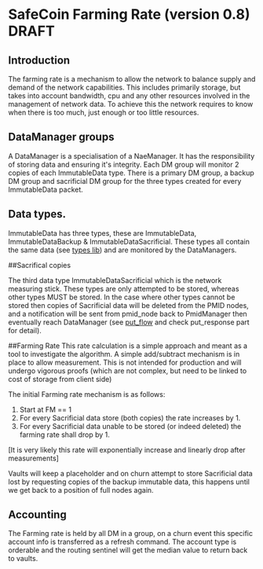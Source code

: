 # SafeCoin Farming Rate (version 0.8) DRAFT

## Introduction

The farming rate is a mechanism to allow the network to balance supply and demand of the network capabilities. This includes primarily storage, but takes into account bandwidth, cpu and any other resources involved in the management of network data. To achieve this the network requires to know when there is too much, just enough or too little resources.

## DataManager groups

A DataManager is a specialisation of a NaeManager. It has the responsibility of storing data and ensuring it's integrity. Each DM group will monitor 2 copies of each ImmutableData type. There is a primary DM group, a backup DM group and sacrificial DM group for the three types created for every ImmutableData packet.

## Data types.

ImmutableData has three types, these are ImmutableData, ImmutableDataBackup & ImmutableDataSacrificial. These types all contain the same data (see [types lib](https://github.com/maidsafe/maidsafe_types)) and are monitored by the DataManagers.

##Sacrifical copies

The third data type ImmutableDataSacrificial which is the network measuring stick. These types are only attempted to be stored, whereas other types MUST be stored. In the case where other types cannot be stored then copies of Sacrificial data will be deleted from the PMID nodes, and a notification will be sent from pmid_node back to PmidManager then eventually reach DataManager (see [put_flow](https://github.com/maidsafe/maidsafe_vault/blob/master/docs/put_flow.md) and check put_response part for detail).

##Farming Rate
This rate calculation is a simple approach and meant as a tool to investigate the algorithm. A simple add/subtract mechanism is in place to allow measurement. This is not intended for production and will undergo vigorous proofs (which are not complex, but need to be linked to cost of storage from client side)

The initial Farming rate mechanism is as follows:

1. Start at FM == 1
2. For every Sacrificial data store (both copies) the rate increases by 1.
3. For every Sacrificial data unable to be stored (or indeed deleted) the farming rate shall drop by 1.

[It is very likely this rate will exponentially increase and linearly drop after measurements]

Vaults will keep a placeholder and on churn attempt to store Sacrificial data lost by requesting copies of the backup immutable data, this happens until we get back to a position of full nodes again.

## Accounting

The Farming rate is held by all DM in a group, on a churn event this specific account info is transferred as a refresh command. The account type is orderable and the routing sentinel will get the median value to return back to vaults.
